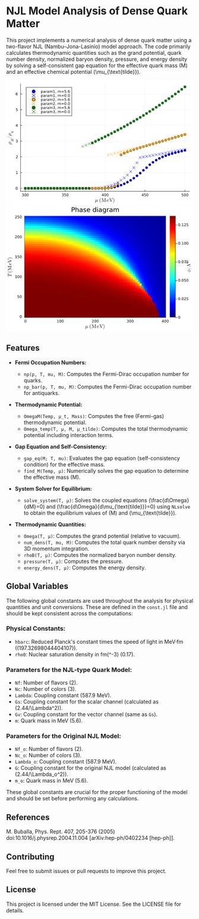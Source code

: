 # NJL Model Analysis of Dense Quark Matter

This project implements a numerical analysis of dense quark matter using a two-flavor NJL (Nambu–Jona-Lasinio) model approach. The code primarily calculates thermodynamic quantities such as the grand potential, quark number density, normalized baryon density, pressure, and energy density by solving a self-consistent gap equation for the effective quark mass \(M\) and an effective chemical potential \(\mu_{\text{tilde}}\).
  
  ![Sample density plots](fig/example.png)
  ![Sample phase diagram](fig/phase_diag.png)

## Features

- **Fermi Occupation Numbers:**  
  - `np(p, T, mu, M)`: Computes the Fermi-Dirac occupation number for quarks.
  - `np_bar(p, T, mu, M)`: Computes the Fermi-Dirac occupation number for antiquarks.

- **Thermodynamic Potential:**  
  - `OmegaM(Temp, μ_t, Mass)`: Computes the free (Fermi-gas) thermodynamic potential.
  - `Omega_temp(T, μ, M, μ_tilde)`: Computes the total thermodynamic potential including interaction terms.

- **Gap Equation and Self-Consistency:**  
  - `gap_eq(M; T, mu)`: Evaluates the gap equation (self-consistency condition) for the effective mass.
  - `find_M(Temp, μ)`: Numerically solves the gap equation to determine the effective mass \(M\).

- **System Solver for Equilibrium:**  
  - `solve_system(T, μ)`: Solves the coupled equations \(\frac{d\Omega}{dM}=0\) and \(\frac{d\Omega}{d\mu_{\text{tilde}}}=0\) using `NLsolve` to obtain the equilibrium values of \(M\) and \(\mu_{\text{tilde}}\).

- **Thermodynamic Quantities:**  
  - `Omega(T, μ)`: Computes the grand potential (relative to vacuum).
  - `num_dens(T, mu, M)`: Computes the total quark number density via 3D momentum integration.
  - `rhoB(T, μ)`: Computes the normalized baryon number density.
  - `pressure(T, μ)`: Computes the pressure.
  - `energy_dens(T, μ)`: Computes the energy density.

## Global Variables

The following global constants are used throughout the analysis for physical quantities and unit conversions. These are defined in the `const.jl` file and should be kept consistent across the computations:

### Physical Constants:
- `hbarc`: Reduced Planck's constant times the speed of light in MeV·fm (\(197.32698044404107\)).
- `rho0`: Nuclear saturation density in fm\(^-3\) (0.17).

### Parameters for the NJL-type Quark Model:
- `Nf`: Number of flavors (2).
- `Nc`: Number of colors (3).
- `Lambda`: Coupling constant (587.9 MeV).
- `Gs`: Coupling constant for the scalar channel (calculated as \(2.44/\Lambda^2\)).
- `Gv`: Coupling constant for the vector channel (same as `Gs`).
- `m`: Quark mass in MeV (5.6).

### Parameters for the Original NJL Model:
- `Nf_o`: Number of flavors (2).
- `Nc_o`: Number of colors (3).
- `Lambda_o`: Coupling constant (587.9 MeV).
- `G`: Coupling constant for the original NJL model (calculated as \(2.44/\Lambda_o^2\)).
- `m_o`: Quark mass in MeV (5.6).

These global constants are crucial for the proper functioning of the model and should be set before performing any calculations.

## References
M. Buballa, Phys. Rept. 407, 205-376 (2005) doi:10.1016/j.physrep.2004.11.004 [arXiv:hep-ph/0402234
[hep-ph]].

## Contributing
Feel free to submit issues or pull requests to improve this project.

## License
This project is licensed under the MIT License. See the LICENSE file for details.


